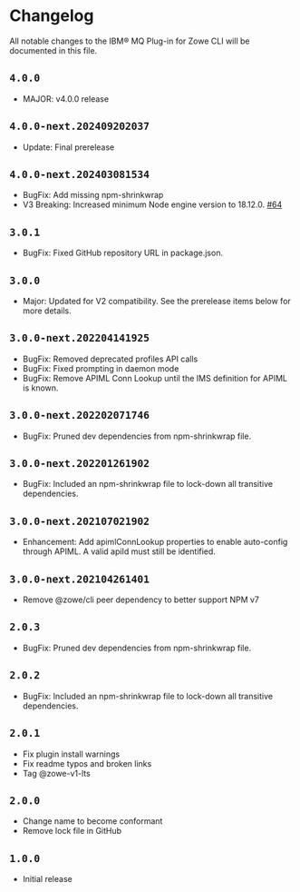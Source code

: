 # Changelog

All notable changes to the IBM® MQ Plug-in for Zowe CLI will be documented in this file.

## `4.0.0`

- MAJOR: v4.0.0 release

## `4.0.0-next.202409202037`

- Update: Final prerelease

## `4.0.0-next.202403081534`

- BugFix: Add missing npm-shrinkwrap
- V3 Breaking: Increased minimum Node engine version to 18.12.0. [#64](https://github.com/zowe/zowe-cli-mq-plugin/pull/64)

## `3.0.1`

- BugFix: Fixed GitHub repository URL in package.json.

## `3.0.0`

- Major: Updated for V2 compatibility. See the prerelease items below for more details.

## `3.0.0-next.202204141925`

- BugFix: Removed deprecated profiles API calls
- BugFix: Fixed prompting in daemon mode
- BugFix: Remove APIML Conn Lookup until the IMS definition for APIML is known.

## `3.0.0-next.202202071746`

- BugFix: Pruned dev dependencies from npm-shrinkwrap file.

## `3.0.0-next.202201261902`

- BugFix: Included an npm-shrinkwrap file to lock-down all transitive dependencies.

## `3.0.0-next.202107021902`

- Enhancement: Add apimlConnLookup properties to enable auto-config through APIML. A valid apiId must still be identified.

## `3.0.0-next.202104261401`

- Remove @zowe/cli peer dependency to better support NPM v7

## `2.0.3`

- BugFix: Pruned dev dependencies from npm-shrinkwrap file.

## `2.0.2`

- BugFix: Included an npm-shrinkwrap file to lock-down all transitive dependencies.

## `2.0.1`

- Fix plugin install warnings
- Fix readme typos and broken links
- Tag @zowe-v1-lts

## `2.0.0`

- Change name to become conformant
- Remove lock file in GitHub

## `1.0.0`

- Initial release

